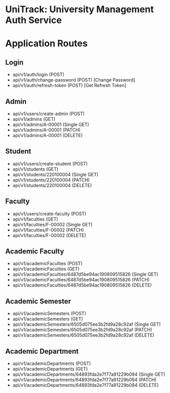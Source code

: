 # UniTrack: University Management Auth Service

# Application Routes

## Login
* api/v1/auth/login (POST)
* api/v1/auth/change-password (POST) [Change Password]
* api/v1/auth/refresh-token (POST) [Get Refresh Token]

## Admin
* api/v1/users/create-admin (POST)
* api/v1/admins (GET)
* api/v1/admins/A-00001 (Single GET)
* api/v1/admins/A-00001 (PATCH)
* api/v1/admins/A-00001 (DELETE)

## Student 
* api/v1/users/create-student (POST)
* api/v1/students (GET)
* api/v1/students/220100004 (Single GET)
* api/v1/students/220100004 (PATCH)
* api/v1/students/220100004 (DELETE)

## Faculty
* api/v1/users/create-faculty (POST)
* api/v1/faculties (GET)
* api/v1/faculties/F-00002 (Single GET)
* api/v1/faculties/F-00002 (PATCH)
* api/v1/faculties/F-00002 (DELETE)

## Academic Faculty 
* api/v1/academicFaculties (POST)
* api/v1/academicFaculties (GET)
* api/v1/academicFaculties/6487d5be94ac190809515826 (Single GET)
* api/v1/academicFaculties/6487d5be94ac190809515826 (PATCH)
* api/v1/academicFaculties/6487d5be94ac190809515826 (DELETE)

## Academic Semester
* api/v1/academicSemesters (POST)
* api/v1/academicSemesters (GET)
* api/v1/academicSemesters/6505d075ee3b2fd9a28c92af (Single GET)
* api/v1/academicSemesters/6505d075ee3b2fd9a28c92af (PATCH)
* api/v1/academicSemesters/6505d075ee3b2fd9a28c92af (DELETE)

## Academic Department
* api/v1/academicDepartments (POST)
* api/v1/academicDepartments (GET)
* api/v1/academicDepartments/64893fda2e7f77a91229b094 (Single GET)
* api/v1/academicDepartments/64893fda2e7f77a91229b094 (PATCH)
* api/v1/academicDepartments/64893fda2e7f77a91229b094 (DELETE)
